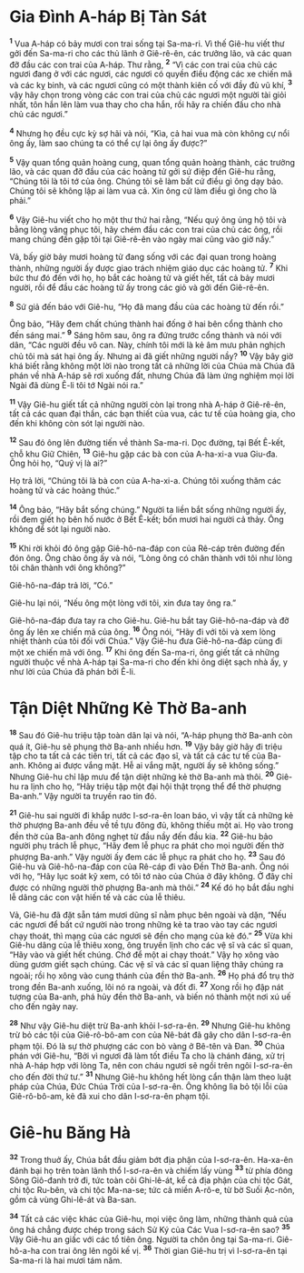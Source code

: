 # Gia Ðình A-háp Bị Tàn Sát
<sup><b>1</b></sup> Vua A-háp có bảy mươi con trai sống tại Sa-ma-ri. Vì thế Giê-hu viết thư gởi đến Sa-ma-ri cho các thủ lãnh ở Giê-rê-ên, các trưởng lão, và các quan đỡ đầu các con trai của A-háp. Thư rằng, <sup><b>2</b></sup> “Vì các con trai của chủ các ngươi đang ở với các ngươi, các ngươi có quyền điều động các xe chiến mã và các kỵ binh, và các ngươi cũng có một thành kiên cố với đầy đủ vũ khí, <sup><b>3</b></sup> vậy hãy chọn trong vòng các con trai của chủ các ngươi một người tài giỏi nhất, tôn hắn lên làm vua thay cho cha hắn, rồi hãy ra chiến đấu cho nhà chủ các ngươi.”

<sup><b>4</b></sup> Nhưng họ đều cực kỳ sợ hãi và nói, “Kìa, cả hai vua mà còn không cự nổi ông ấy, làm sao chúng ta có thể cự lại ông ấy được?”

<sup><b>5</b></sup> Vậy quan tổng quản hoàng cung, quan tổng quản hoàng thành, các trưởng lão, và các quan đỡ đầu của các hoàng tử gởi sứ điệp đến Giê-hu rằng, “Chúng tôi là tôi tớ của ông. Chúng tôi sẽ làm bất cứ điều gì ông dạy bảo. Chúng tôi sẽ không lập ai làm vua cả. Xin ông cứ làm điều gì ông cho là phải.”

<sup><b>6</b></sup> Vậy Giê-hu viết cho họ một thư thứ hai rằng, “Nếu quý ông ủng hộ tôi và bằng lòng vâng phục tôi, hãy chém đầu các con trai của chủ các ông, rồi mang chúng đến gặp tôi tại Giê-rê-ên vào ngày mai cũng vào giờ nầy.”

Vả, bấy giờ bảy mươi hoàng tử đang sống với các đại quan trong hoàng thành, những người ấy được giao trách nhiệm giáo dục các hoàng tử. <sup><b>7</b></sup> Khi bức thư đó đến với họ, họ bắt các hoàng tử và giết hết, tất cả bảy mươi người, rồi để đầu các hoàng tử ấy trong các giỏ và gởi đến Giê-rê-ên.

<sup><b>8</b></sup> Sứ giả đến báo với Giê-hu, “Họ đã mang đầu của các hoàng tử đến rồi.”

Ông bảo, “Hãy đem chất chúng thành hai đống ở hai bên cổng thành cho đến sáng mai.” <sup><b>9</b></sup> Sáng hôm sau, ông ra đứng trước cổng thành và nói với dân, “Các người đều vô can. Này, chính tôi mới là kẻ âm mưu phản nghịch chủ tôi mà sát hại ông ấy. Nhưng ai đã giết những người nầy? <sup><b>10</b></sup> Vậy bây giờ khá biết rằng không một lời nào trong tất cả những lời của Chúa mà Chúa đã phán về nhà A-háp sẽ rơi xuống đất, nhưng Chúa đã làm ứng nghiệm mọi lời Ngài đã dùng Ê-li tôi tớ Ngài nói ra.”

<sup><b>11</b></sup> Vậy Giê-hu giết tất cả những người còn lại trong nhà A-háp ở Giê-rê-ên, tất cả các quan đại thần, các bạn thiết của vua, các tư tế của hoàng gia, cho đến khi không còn sót lại người nào.

<sup><b>12</b></sup> Sau đó ông lên đường tiến về thành Sa-ma-ri. Dọc đường, tại Bết Ê-kết, chỗ khu Giữ Chiên, <sup><b>13</b></sup> Giê-hu gặp các bà con của A-ha-xi-a vua Giu-đa. Ông hỏi họ, “Quý vị là ai?”

Họ trả lời, “Chúng tôi là bà con của A-ha-xi-a. Chúng tôi xuống thăm các hoàng tử và các hoàng thúc.”

<sup><b>14</b></sup> Ông bảo, “Hãy bắt sống chúng.” Người ta liền bắt sống những người ấy, rồi đem giết họ bên hố nước ở Bết Ê-kết; bốn mươi hai người cả thảy. Ông không để sót lại người nào.

<sup><b>15</b></sup> Khi rời khỏi đó ông gặp Giê-hô-na-đáp con của Rê-cáp trên đường đến đón ông. Ông chào ông ấy và nói, “Lòng ông có chân thành với tôi như lòng tôi chân thành với ông không?”

Giê-hô-na-đáp trả lời, “Có.”

Giê-hu lại nói, “Nếu ông một lòng với tôi, xin đưa tay ông ra.”

Giê-hô-na-đáp đưa tay ra cho Giê-hu. Giê-hu bắt tay Giê-hô-na-đáp và đỡ ông ấy lên xe chiến mã của ông. <sup><b>16</b></sup> Ông nói, “Hãy đi với tôi và xem lòng nhiệt thành của tôi đối với Chúa.” Vậy Giê-hu đưa Giê-hô-na-đáp cùng đi một xe chiến mã với ông. <sup><b>17</b></sup> Khi ông đến Sa-ma-ri, ông giết tất cả những người thuộc về nhà A-háp tại Sa-ma-ri cho đến khi ông diệt sạch nhà ấy, y như lời của Chúa đã phán bởi Ê-li.


# Tận Diệt Những Kẻ Thờ Ba-anh
<sup><b>18</b></sup> Sau đó Giê-hu triệu tập toàn dân lại và nói, “A-háp phụng thờ Ba-anh còn quá ít, Giê-hu sẽ phụng thờ Ba-anh nhiều hơn. <sup><b>19</b></sup> Vậy bây giờ hãy đi triệu tập cho ta tất cả các tiên tri, tất cả các đạo sĩ, và tất cả các tư tế của Ba-anh. Không ai được vắng mặt. Hễ ai vắng mặt, người ấy sẽ không sống.” Nhưng Giê-hu chỉ lập mưu để tận diệt những kẻ thờ Ba-anh mà thôi. <sup><b>20</b></sup> Giê-hu ra lịnh cho họ, “Hãy triệu tập một đại hội thật trọng thể để thờ phượng Ba-anh.” Vậy người ta truyền rao tin đó.

<sup><b>21</b></sup> Giê-hu sai người đi khắp nước I-sơ-ra-ên loan báo, vì vậy tất cả những kẻ thờ phượng Ba-anh đều về tề tựu đông đủ, không thiếu một ai. Họ vào trong đền thờ của Ba-anh đông nghẹt từ đầu nầy đến đầu kia. <sup><b>22</b></sup> Giê-hu bảo người phụ trách lễ phục, “Hãy đem lễ phục ra phát cho mọi người đến thờ phượng Ba-anh.” Vậy người ấy đem các lễ phục ra phát cho họ. <sup><b>23</b></sup> Sau đó Giê-hu và Giê-hô-na-đáp con của Rê-cáp đi vào Ðền Thờ Ba-anh. Ông nói với họ, “Hãy lục soát kỹ xem, có tôi tớ nào của Chúa ở đây không. Ở đây chỉ được có những người thờ phượng Ba-anh mà thôi.” <sup><b>24</b></sup> Kế đó họ bắt đầu nghi lễ dâng các con vật hiến tế và các của lễ thiêu.

Vả, Giê-hu đã đặt sẵn tám mươi dũng sĩ nằm phục bên ngoài và dặn, “Nếu các ngươi để bất cứ người nào trong những kẻ ta trao vào tay các ngươi chạy thoát, thì mạng của các ngươi sẽ đền cho mạng của kẻ đó.” <sup><b>25</b></sup> Vừa khi Giê-hu dâng của lễ thiêu xong, ông truyền lịnh cho các vệ sĩ và các sĩ quan, “Hãy vào và giết hết chúng. Chớ để một ai chạy thoát.” Vậy họ xông vào dùng gươm giết sạch chúng. Các vệ sĩ và các sĩ quan liệng thây chúng ra ngoài; rồi họ xông vào cung thánh của đền thờ Ba-anh. <sup><b>26</b></sup> Họ phá đổ trụ thờ trong đền Ba-anh xuống, lôi nó ra ngoài, và đốt đi. <sup><b>27</b></sup> Xong rồi họ đập nát tượng của Ba-anh, phá hủy đền thờ Ba-anh, và biến nó thành một nơi xú uế cho đến ngày nay.

<sup><b>28</b></sup> Như vậy Giê-hu diệt trừ Ba-anh khỏi I-sơ-ra-ên. <sup><b>29</b></sup> Nhưng Giê-hu không trừ bỏ các tội của Giê-rô-bô-am con của Nê-bát đã gây cho dân I-sơ-ra-ên phạm tội. Ðó là sự thờ phượng các con bò vàng ở Bê-tên và Ðan. <sup><b>30</b></sup> Chúa phán với Giê-hu, “Bởi vì ngươi đã làm tốt điều Ta cho là chánh đáng, xử trị nhà A-háp hợp với lòng Ta, nên con cháu ngươi sẽ ngồi trên ngôi I-sơ-ra-ên cho đến đời thứ tư.” <sup><b>31</b></sup> Nhưng Giê-hu không hết lòng cẩn thận làm theo luật pháp của Chúa, Ðức Chúa Trời của I-sơ-ra-ên. Ông không lìa bỏ tội lỗi của Giê-rô-bô-am, kẻ đã xui cho dân I-sơ-ra-ên phạm tội.


# Giê-hu Băng Hà
<sup><b>32</b></sup> Trong thuở ấy, Chúa bắt đầu giảm bớt địa phận của I-sơ-ra-ên. Ha-xa-ên đánh bại họ trên toàn lãnh thổ I-sơ-ra-ên và chiếm lấy vùng <sup><b>33</b></sup> từ phía đông Sông Giô-đanh trở đi, tức toàn cõi Ghi-lê-át, kể cả địa phận của chi tộc Gát, chi tộc Ru-bên, và chi tộc Ma-na-se; tức cả miền A-rô-e, từ bờ Suối Ạc-nôn, gồm cả vùng Ghi-lê-át và Ba-san.

<sup><b>34</b></sup> Tất cả các việc khác của Giê-hu, mọi việc ông làm, những thành quả của ông há chẳng được chép trong sách Sử Ký của Các Vua I-sơ-ra-ên sao? <sup><b>35</b></sup> Vậy Giê-hu an giấc với các tổ tiên ông. Người ta chôn ông tại Sa-ma-ri. Giê-hô-a-ha con trai ông lên ngôi kế vị. <sup><b>36</b></sup> Thời gian Giê-hu trị vì I-sơ-ra-ên tại Sa-ma-ri là hai mươi tám năm.